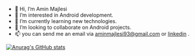 - 👋 Hi, I’m Amin Majlesi
- 👀 I’m interested in Android development.
- 🌱 I’m currently learning new technologies.
- 💞️ I’m looking to collaborate on Android projects.
- 📫 you can send me an email via aminmajlesi93@gmail.com or [linkedin](https://www.linkedin.com/in/amin-majlesi/) .

<!---
aminmajlesi/aminmajlesi is a ✨ special ✨ repository because its `README.md` (this file) appears on your GitHub profile.
You can click the Preview link to take a look at your changes.
--->


[![Anurag's GitHub stats](https://github-readme-stats.vercel.app/api?username=aminmajlesi&show_icons=true&theme=tokyonight)](https://github.com/aminmajlesi/github-readme-stats)
